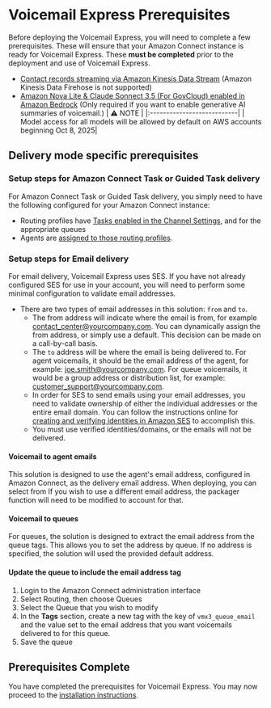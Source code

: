# Voicemail Express Prerequisites
Before deploying the Voicemail Express, you will need to complete a few prerequisites. These will ensure that your Amazon Connect instance is ready for Voicemail Express. These **must be completed** prior to the deployment and use of Voicemail Express.

-  [Contact records streaming via Amazon Kinesis Data Stream](https://docs.aws.amazon.com/connect/latest/adminguide/data-streaming.html) (Amazon Kinesis Data Firehose is not supported)
-  [Amazon Nova Lite & Claude Sonnect 3.5 (For GovCloud) enabled in Amazon Bedrock](https://docs.aws.amazon.com/bedrock/latest/userguide/model-access-modify.html) (Only required if you want to enable generative AI summaries of voicemail.)
| :warning: NOTE         |
|:---------------------------|
| Model access for all models will be allowed by default on AWS accounts beginning Oct 8, 2025|

## Delivery mode specific prerequisites
### Setup steps for Amazon Connect Task or Guided Task delivery
For Amazon Connect Task or Guided Task delivery, you simply need to have the following configured for your Amazon Connect instance:
-  Routing profiles have [Tasks enabled in the Channel Settings](https://docs.aws.amazon.com/connect/latest/adminguide/routing-profiles.html), and for the appropriate queues
-  Agents are [assigned to those routing profiles](https://docs.aws.amazon.com/connect/latest/adminguide/configure-agents.html).

### Setup steps for Email delivery
For email delivery, Voicemail Express uses SES. If you have not already configured SES for use in your account, you will need to perform some minimal configuration to validate email addresses. 

-  There are two types of email addresses in this solution: `from` and `to`. 
   -  The from address will indicate where the email is from, for example contact_center@yourcompany.com. You can dynamically assign the from address, or simply use a default. This decision can be made on a call-by-call basis. 
   -  The `to` address will be where the email is being delivered to. For agent voicemails, it should be the email address of the agent, for example: joe.smith@yourcompany.com. For queue voicemails, it would be a group address or distribution list, for example: customer_support@yourcompany.com. 
   -  In order for SES to send emails using your email addresses, you need to validate ownership of either the individual addresses or the entire email domain. You can follow the instructions online for [creating and verifying identities in Amazon SES](https://docs.aws.amazon.com/ses/latest/dg/creating-identities.html) to accomplish this. 
   -  You must use verified identities/domains, or the emails will not be delivered.

#### Voicemail to agent emails
This solution is designed to use the agent's email address, configured in Amazon Connect, as the delivery email address. When deploying, you can select from If you wish to use a different email address, the packager function will need to be modified to account for that. 

#### Voicemail to queues
For queues, the solution is designed to extract the email address from the queue tags. This allows you to set the address by queue. If no address is specified, the solution will used the provided default address.

#### Update the queue to include the email address tag
1.  Login to the Amazon Connect administration interface
1.  Select Routing, then choose Queues
1.  Select the Queue that you wish to modify
1.  In the **Tags** section, create a new tag with the key of `vmx3_queue_email` and the value set to the email address that you want voicemails delivered to for this queue.
1.  Save the queue

## Prerequisites Complete
You have completed the prerequisites for Voicemail Express. You may now proceed to the [installation instructions](vmx_installation_instructions.md).
